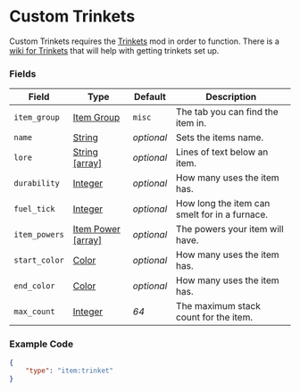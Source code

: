 # Custom Trinkets

Custom Trinkets requires the [Trinkets](https://www.curseforge.com/minecraft/mc-mods/trinkets-fabric) mod in order to function. There is a [wiki for Trinkets](https://github.com/emilyalexandra/trinkets/wiki) that will help with getting trinkets set up.

### Fields

   Field   | Type | Default | Description
-----------|------|---------|-------------
`item_group`| [Item Group](../../data_types/item_groups) | `misc` | The tab you can find the item in.
`name` | [String](../../data_types/string) | *optional* | Sets the items name.
`lore` | [String [array]](../submodules/apoli-docs/docs/data_types/string.md) | *optional* | Lines of text below an item.
`durability` | [Integer](../submodules/apoli-docs/docs/data_types/integer.md) | *optional* | How many uses the item has.
`fuel_tick` | [Integer](../submodules/apoli-docs/docs/data_types/integer.md) | *optional* | How long the item can smelt for in a furnace.
`item_powers` | [Item Power [array]]() | *optional* | The powers your item will have.
`start_color` | [Color](data_types/color.md) | *optional* | How many uses the item has.
`end_color` | [Color](data_types/color.md) | *optional* | How many uses the item has.
`max_count` | [Integer](../submodules/apoli-docs/docs/data_types/integer.md) | *64* | The maximum stack count for the item.

### Example Code

```json
{
	"type": "item:trinket"
}
```
